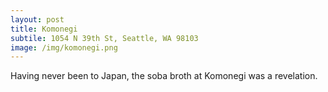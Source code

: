 ```yaml
---
layout: post
title: Komonegi
subtile: 1054 N 39th St, Seattle, WA 98103
image: /img/komonegi.png
---
```



Having never been to Japan, the soba broth at Komonegi was a revelation. 


